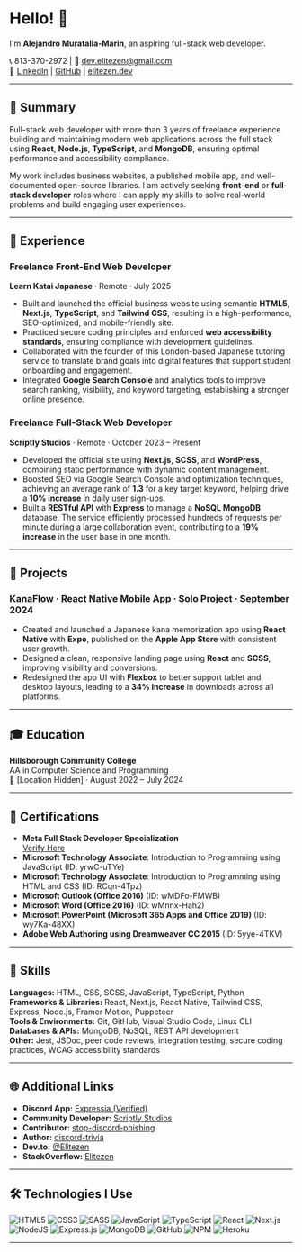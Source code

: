 # Hello! 👋  
I'm **Alejandro Muratalla-Marin**, an aspiring full-stack web developer.  

📞 813-370-2972 | 📧 [dev.elitezen@gmail.com](mailto:dev.elitezen@gmail.com)  
🔗 [LinkedIn](https://linkedin.com/in/alejandro-muratalla/) | [GitHub](https://github.com/Elitezen) | [elitezen.dev](https://elitezen.dev)

---

## 🧭 Summary

Full-stack web developer with more than 3 years of freelance experience building and maintaining modern web applications across the full stack using **React**, **Node.js**, **TypeScript**, and **MongoDB**, ensuring optimal performance and accessibility compliance.  

My work includes business websites, a published mobile app, and well-documented open-source libraries. I am actively seeking **front-end** or **full-stack developer** roles where I can apply my skills to solve real-world problems and build engaging user experiences.

---

## 💼 Experience

### **Freelance Front-End Web Developer**  
**Learn Katai Japanese** · Remote · July 2025  
- Built and launched the official business website using semantic **HTML5**, **Next.js**, **TypeScript**, and **Tailwind CSS**, resulting in a high-performance, SEO-optimized, and mobile-friendly site.  
- Practiced secure coding principles and enforced **web accessibility standards**, ensuring compliance with development guidelines.  
- Collaborated with the founder of this London-based Japanese tutoring service to translate brand goals into digital features that support student onboarding and engagement.  
- Integrated **Google Search Console** and analytics tools to improve search ranking, visibility, and keyword targeting, establishing a stronger online presence.  

### **Freelance Full-Stack Web Developer**  
**Scriptly Studios** · Remote · October 2023 – Present  
- Developed the official site using **Next.js**, **SCSS**, and **WordPress**, combining static performance with dynamic content management.  
- Boosted SEO via Google Search Console and optimization techniques, achieving an average rank of **1.3** for a key target keyword, helping drive a **10% increase** in daily user sign-ups.  
- Built a **RESTful API** with **Express** to manage a **NoSQL MongoDB** database. The service efficiently processed hundreds of requests per minute during a large collaboration event, contributing to a **19% increase** in the user base in one month.  

---

## 🚀 Projects

### **KanaFlow** · React Native Mobile App · Solo Project · September 2024  
- Created and launched a Japanese kana memorization app using **React Native** with **Expo**, published on the **Apple App Store** with consistent user growth.  
- Designed a clean, responsive landing page using **React** and **SCSS**, improving visibility and conversions.  
- Redesigned the app UI with **Flexbox** to better support tablet and desktop layouts, leading to a **34% increase** in downloads across all platforms.  

---

## 🎓 Education

**Hillsborough Community College**  
AA in Computer Science and Programming  
📍 [Location Hidden] · August 2022 – July 2024  

---

## 📜 Certifications

- **Meta Full Stack Developer Specialization**  
  [Verify Here](https://www.coursera.org/account/accomplishments/specialization/XIO10XFGYOGF)  
- **Microsoft Technology Associate**: Introduction to Programming using JavaScript (ID: yrwC-uTYe)  
- **Microsoft Technology Associate**: Introduction to Programming using HTML and CSS (ID: RCqn-4Tpz)  
- **Microsoft Outlook (Office 2016)** (ID: wMDFo-FMWB)  
- **Microsoft Word (Office 2016)** (ID: wMnnx-Hah2)  
- **Microsoft PowerPoint (Microsoft 365 Apps and Office 2019)** (ID: wy7Ka-48XX)  
- **Adobe Web Authoring using Dreamweaver CC 2015** (ID: 5yye-4TKV)  

---

## 🧰 Skills

**Languages:** HTML, CSS, SCSS, JavaScript, TypeScript, Python  
**Frameworks & Libraries:** React, Next.js, React Native, Tailwind CSS, Express, Node.js, Framer Motion, Puppeteer  
**Tools & Environments:** Git, GitHub, Visual Studio Code, Linux CLI  
**Databases & APIs:** MongoDB, NoSQL, REST API development  
**Other:** Jest, JSDoc, peer code reviews, integration testing, secure coding practices, WCAG accessibility standards  

---

## 🌐 Additional Links

- **Discord App:** [Expressia (Verified)](https://top.gg/bot/1162922049707192421)  
- **Community Developer:** [Scriptly Studios](https://scriptlystudios.com)  
- **Contributor:** [stop-discord-phishing](https://github.com/nikolaischunk/stop-discord-phishing)  
- **Author:** [discord-trivia](https://elitezen.github.io/discord-trivia-website/)  
- **Dev.to:** [@Elitezen](https://dev.to/elitezen)  
- **StackOverflow:** [Elitezen](https://stackoverflow.com/users/12464931/elitezen)  

---

## 🛠️ Technologies I Use

![HTML5](https://img.shields.io/badge/html5-%23E34F26.svg?style=for-the-badge&logo=html5&logoColor=white)
![CSS3](https://img.shields.io/badge/css3-%231572B6.svg?style=for-the-badge&logo=css3&logoColor=white)
![SASS](https://img.shields.io/badge/SASS-hotpink.svg?style=for-the-badge&logo=SASS&logoColor=white)
![JavaScript](https://img.shields.io/badge/javascript-%23323330.svg?style=for-the-badge&logo=javascript&logoColor=%23F7DF1E)
![TypeScript](https://img.shields.io/badge/typescript-%23007ACC.svg?style=for-the-badge&logo=typescript&logoColor=white)
![React](https://img.shields.io/badge/react-%2320232a.svg?style=for-the-badge&logo=react&logoColor=%2361DAFB)
![Next.js](https://img.shields.io/badge/next.js-black?style=for-the-badge&logo=next.js&logoColor=white)
![NodeJS](https://img.shields.io/badge/node.js-6DA55F?style=for-the-badge&logo=node.js&logoColor=white)
![Express.js](https://img.shields.io/badge/express.js-%23404d59.svg?style=for-the-badge&logo=express&logoColor=%2361DAFB)
![MongoDB](https://img.shields.io/badge/MongoDB-%234ea94b.svg?style=for-the-badge&logo=mongodb&logoColor=white)
![GitHub](https://img.shields.io/badge/github-%23121011.svg?style=for-the-badge&logo=github&logoColor=white)
![NPM](https://img.shields.io/badge/NPM-%23000000.svg?style=for-the-badge&logo=npm&logoColor=white)
![Heroku](https://img.shields.io/badge/heroku-%23430098.svg?style=for-the-badge&logo=heroku&logoColor=white)

---
